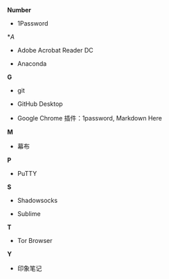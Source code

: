 **Number**

- 1Password

**A*

- Adobe Acrobat Reader DC

- Anaconda

**G**

- git

- GitHub Desktop

- Google Chrome
插件：1password, Markdown Here

**M**

- 幕布

**P**

- PuTTY

**S**

- Shadowsocks

- Sublime


**T**

- Tor Browser

**Y**

- 印象笔记
